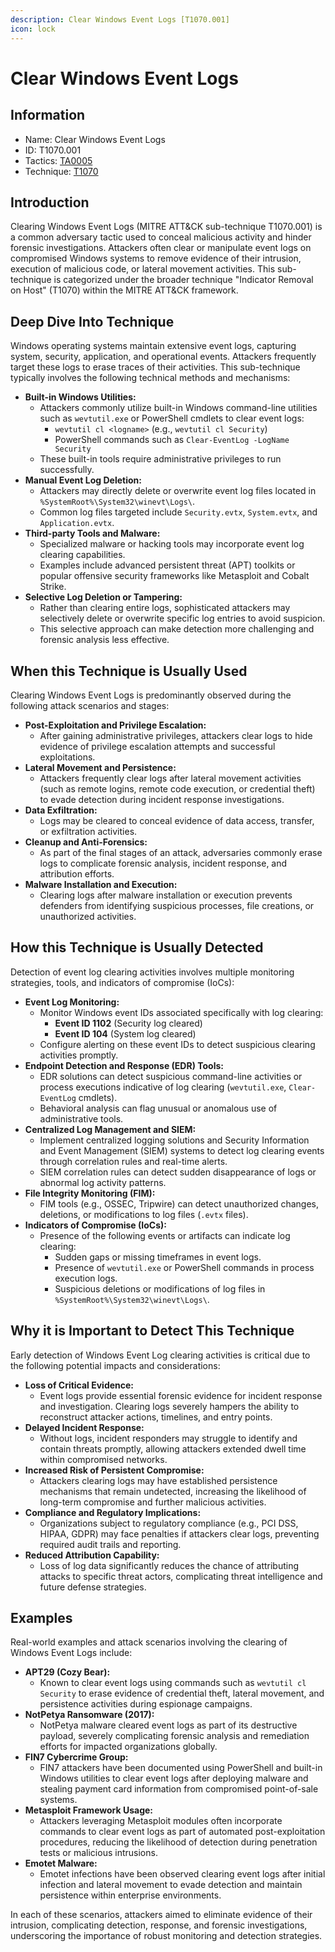 ```yaml
---
description: Clear Windows Event Logs [T1070.001]
icon: lock
---
```


# Clear Windows Event Logs

## Information

* Name: Clear Windows Event Logs
* ID: T1070.001
* Tactics: [TA0005](../)
* Technique: [T1070](./)

## Introduction

Clearing Windows Event Logs (MITRE ATT\&CK sub-technique T1070.001) is a common adversary tactic used to conceal malicious activity and hinder forensic investigations. Attackers often clear or manipulate event logs on compromised Windows systems to remove evidence of their intrusion, execution of malicious code, or lateral movement activities. This sub-technique is categorized under the broader technique "Indicator Removal on Host" (T1070) within the MITRE ATT\&CK framework.

## Deep Dive Into Technique

Windows operating systems maintain extensive event logs, capturing system, security, application, and operational events. Attackers frequently target these logs to erase traces of their activities. This sub-technique typically involves the following technical methods and mechanisms:

* **Built-in Windows Utilities:**
  * Attackers commonly utilize built-in Windows command-line utilities such as `wevtutil.exe` or PowerShell cmdlets to clear event logs:
    * `wevtutil cl <logname>` (e.g., `wevtutil cl Security`)
    * PowerShell commands such as `Clear-EventLog -LogName Security`
  * These built-in tools require administrative privileges to run successfully.
* **Manual Event Log Deletion:**
  * Attackers may directly delete or overwrite event log files located in `%SystemRoot%\System32\winevt\Logs\`.
  * Common log files targeted include `Security.evtx`, `System.evtx`, and `Application.evtx`.
* **Third-party Tools and Malware:**
  * Specialized malware or hacking tools may incorporate event log clearing capabilities.
  * Examples include advanced persistent threat (APT) toolkits or popular offensive security frameworks like Metasploit and Cobalt Strike.
* **Selective Log Deletion or Tampering:**
  * Rather than clearing entire logs, sophisticated attackers may selectively delete or overwrite specific log entries to avoid suspicion.
  * This selective approach can make detection more challenging and forensic analysis less effective.

## When this Technique is Usually Used

Clearing Windows Event Logs is predominantly observed during the following attack scenarios and stages:

* **Post-Exploitation and Privilege Escalation:**
  * After gaining administrative privileges, attackers clear logs to hide evidence of privilege escalation attempts and successful exploitations.
* **Lateral Movement and Persistence:**
  * Attackers frequently clear logs after lateral movement activities (such as remote logins, remote code execution, or credential theft) to evade detection during incident response investigations.
* **Data Exfiltration:**
  * Logs may be cleared to conceal evidence of data access, transfer, or exfiltration activities.
* **Cleanup and Anti-Forensics:**
  * As part of the final stages of an attack, adversaries commonly erase logs to complicate forensic analysis, incident response, and attribution efforts.
* **Malware Installation and Execution:**
  * Clearing logs after malware installation or execution prevents defenders from identifying suspicious processes, file creations, or unauthorized activities.

## How this Technique is Usually Detected

Detection of event log clearing activities involves multiple monitoring strategies, tools, and indicators of compromise (IoCs):

* **Event Log Monitoring:**
  * Monitor Windows event IDs associated specifically with log clearing:
    * **Event ID 1102** (Security log cleared)
    * **Event ID 104** (System log cleared)
  * Configure alerting on these event IDs to detect suspicious clearing activities promptly.
* **Endpoint Detection and Response (EDR) Tools:**
  * EDR solutions can detect suspicious command-line activities or process executions indicative of log clearing (`wevtutil.exe`, `Clear-EventLog` cmdlets).
  * Behavioral analysis can flag unusual or anomalous use of administrative tools.
* **Centralized Log Management and SIEM:**
  * Implement centralized logging solutions and Security Information and Event Management (SIEM) systems to detect log clearing events through correlation rules and real-time alerts.
  * SIEM correlation rules can detect sudden disappearance of logs or abnormal log activity patterns.
* **File Integrity Monitoring (FIM):**
  * FIM tools (e.g., OSSEC, Tripwire) can detect unauthorized changes, deletions, or modifications to log files (`.evtx` files).
* **Indicators of Compromise (IoCs):**
  * Presence of the following events or artifacts can indicate log clearing:
    * Sudden gaps or missing timeframes in event logs.
    * Presence of `wevtutil.exe` or PowerShell commands in process execution logs.
    * Suspicious deletions or modifications of log files in `%SystemRoot%\System32\winevt\Logs\`.

## Why it is Important to Detect This Technique

Early detection of Windows Event Log clearing activities is critical due to the following potential impacts and considerations:

* **Loss of Critical Evidence:**
  * Event logs provide essential forensic evidence for incident response and investigation. Clearing logs severely hampers the ability to reconstruct attacker actions, timelines, and entry points.
* **Delayed Incident Response:**
  * Without logs, incident responders may struggle to identify and contain threats promptly, allowing attackers extended dwell time within compromised networks.
* **Increased Risk of Persistent Compromise:**
  * Attackers clearing logs may have established persistence mechanisms that remain undetected, increasing the likelihood of long-term compromise and further malicious activities.
* **Compliance and Regulatory Implications:**
  * Organizations subject to regulatory compliance (e.g., PCI DSS, HIPAA, GDPR) may face penalties if attackers clear logs, preventing required audit trails and reporting.
* **Reduced Attribution Capability:**
  * Loss of log data significantly reduces the chance of attributing attacks to specific threat actors, complicating threat intelligence and future defense strategies.

## Examples

Real-world examples and attack scenarios involving the clearing of Windows Event Logs include:

* **APT29 (Cozy Bear):**
  * Known to clear event logs using commands such as `wevtutil cl Security` to erase evidence of credential theft, lateral movement, and persistence activities during espionage campaigns.
* **NotPetya Ransomware (2017):**
  * NotPetya malware cleared event logs as part of its destructive payload, severely complicating forensic analysis and remediation efforts for impacted organizations globally.
* **FIN7 Cybercrime Group:**
  * FIN7 attackers have been documented using PowerShell and built-in Windows utilities to clear event logs after deploying malware and stealing payment card information from compromised point-of-sale systems.
* **Metasploit Framework Usage:**
  * Attackers leveraging Metasploit modules often incorporate commands to clear event logs as part of automated post-exploitation procedures, reducing the likelihood of detection during penetration tests or malicious intrusions.
* **Emotet Malware:**
  * Emotet infections have been observed clearing event logs after initial infection and lateral movement to evade detection and maintain persistence within enterprise environments.

In each of these scenarios, attackers aimed to eliminate evidence of their intrusion, complicating detection, response, and forensic investigations, underscoring the importance of robust monitoring and detection strategies.
